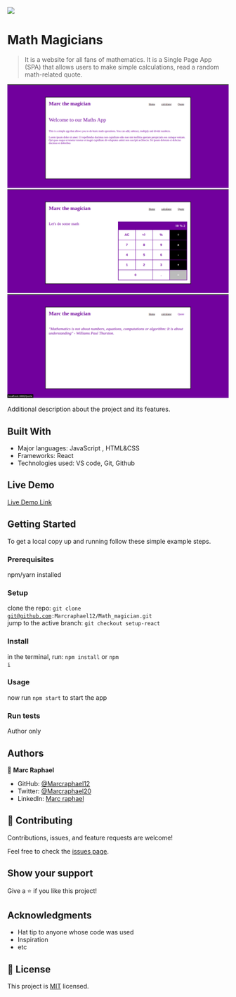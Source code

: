 ![](https://img.shields.io/badge/Microverse-blueviolet)

# Math Magicians

> It is a website for all fans of mathematics. It is a Single Page App (SPA) that allows users to make simple calculations, read a random math-related quote.

![screenshot](./bkg1.png)
![screenshot](./bkg2.png)
![screenshot](./bkg3.png)

Additional description about the project and its features.

## Built With

- Major languages: JavaScript , HTML&CSS
- Frameworks: React
- Technologies used: VS code, Git, Github

## Live Demo

[Live Demo Link](https://marc-the-magician.herokuapp.com/)


## Getting Started

To get a local copy up and running follow these simple example steps.

### Prerequisites
npm/yarn installed

### Setup
clone the repo: <code>git clone git@github.com:Marcraphael12/Math_magician.git</code><br>
jump to the active branch: <code>git checkout setup-react</code><br>
### Install
in the terminal, run: <code>npm install</code> or <code>npm i</code>
### Usage
now run <code>npm start</code> to start the app
### Run tests
Author only


## Authors

👤 **Marc Raphael**

- GitHub: [@Marcraphael12](https://github.com/Marcraphael12)
- Twitter: [@Marcraphael20](https://twitter.com/MarcRaphael20)
- LinkedIn: [Marc raphael](http://www.linkedin.com/in/marc-raphael-326039204)

## 🤝 Contributing

Contributions, issues, and feature requests are welcome!

Feel free to check the [issues page](../../issues/).

## Show your support

Give a ⭐️ if you like this project!

## Acknowledgments

- Hat tip to anyone whose code was used
- Inspiration
- etc

## 📝 License

This project is [MIT](./MIT.md) licensed.
